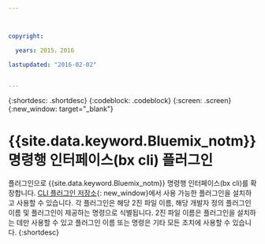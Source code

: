 ```yaml
---



copyright:

  years: 2015，2016

lastupdated: "2016-02-02"


---
```


{:shortdesc: .shortdesc}
{:codeblock: .codeblock}
{:screen: .screen}
{:new_window: target="_blank"}

# {{site.data.keyword.Bluemix_notm}} 명령행 인터페이스(bx cli) 플러그인

플러그인으로 {{site.data.keyword.Bluemix_notm}} 명령행 인터페이스(bx cli)를 확장합니다. [CLI 플러그인 저장소](http://plugins.ng.bluemix.net/){: new_window}에서 사용 가능한 플러그인을 설치하고 사용할 수 있습니다. 각 플러그인은 해당 2진 파일 이름, 해당 개발자 정의 플러그인 이름 및 플러그인이 제공하는 명령으로 식별됩니다. 2진 파일 이름은 플러그인을 설치하는 데만 사용할 수 있고 플러그인 이름 또는 명령은 기타 모든 조치에 사용할 수 있습니다.
{:shortdesc}
